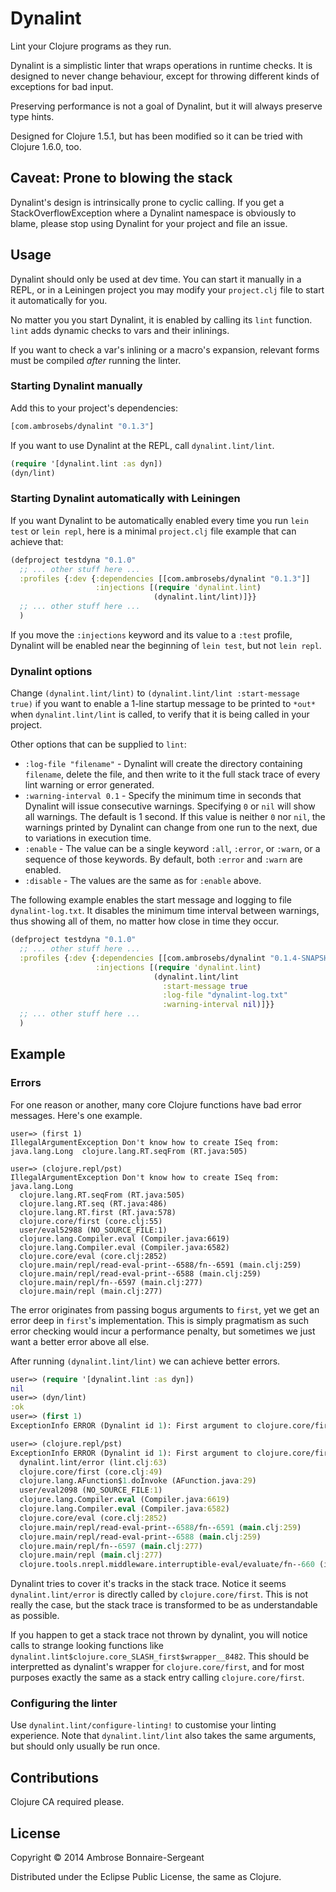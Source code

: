 # Dynalint

Lint your Clojure programs as they run.

Dynalint is a simplistic linter that wraps operations in runtime checks.
It is designed to never change behaviour, except for throwing different
kinds of exceptions for bad input.

Preserving performance is not a goal of Dynalint, but it will always
preserve type hints.

Designed for Clojure 1.5.1, but has been modified so it can be tried
with Clojure 1.6.0, too.


## Caveat: Prone to blowing the stack

Dynalint's design is intrinsically prone to cyclic calling. If you get a StackOverflowException
where a Dynalint namespace is obviously to blame, please stop using Dynalint for your
project and file an issue.


## Usage

Dynalint should only be used at dev time.  You can start it manually
in a REPL, or in a Leiningen project you may modify your `project.clj`
file to start it automatically for you.

No matter you you start Dynalint, it is enabled by calling its `lint`
function.  `lint` adds dynamic checks to vars and their inlinings.

If you want to check a var's inlining or a macro's expansion, relevant
forms must be compiled *after* running the linter.


### Starting Dynalint manually

Add this to your project's dependencies:

```clojure
[com.ambrosebs/dynalint "0.1.3"]
```

If you want to use Dynalint at the REPL, call `dynalint.lint/lint`.

```clojure
(require '[dynalint.lint :as dyn])
(dyn/lint)
```


### Starting Dynalint automatically with Leiningen

If you want Dynalint to be automatically enabled every time you run
`lein test` or `lein repl`, here is a minimal `project.clj` file
example that can achieve that:

```clojure
(defproject testdyna "0.1.0"
  ;; ... other stuff here ...
  :profiles {:dev {:dependencies [[com.ambrosebs/dynalint "0.1.3"]]
                   :injections [(require 'dynalint.lint)
                                (dynalint.lint/lint)]}}
  ;; ... other stuff here ...
  )
```

If you move the `:injections` keyword and its value to a `:test`
profile, Dynalint will be enabled near the beginning of `lein test`,
but not `lein repl`.


### Dynalint options

Change `(dynalint.lint/lint)` to `(dynalint.lint/lint :start-message
true)` if you want to enable a 1-line startup message to be printed to
`*out*` when `dynalint.lint/lint` is called, to verify that it is
being called in your project.

Other options that can be supplied to `lint`:

* `:log-file "filename"` - Dynalint will create the directory
  containing `filename`, delete the file, and then write to it the
  full stack trace of every lint warning or error generated.
* `:warning-interval 0.1` - Specify the minimum time in seconds that
  Dynalint will issue consecutive warnings.  Specifying `0` or `nil`
  will show all warnings.  The default is 1 second.  If this value is
  neither `0` nor `nil`, the warnings printed by Dynalint can change
  from one run to the next, due to variations in execution time.
* `:enable` - The value can be a single keyword `:all`, `:error`, or
  `:warn`, or a sequence of those keywords.  By default, both `:error`
  and `:warn` are enabled.
* `:disable` - The values are the same as for `:enable` above.

The following example enables the start message and logging to file
`dynalint-log.txt`.  It disables the minimum time interval between
warnings, thus showing all of them, no matter how close in time they
occur.

```clojure
(defproject testdyna "0.1.0"
  ;; ... other stuff here ...
  :profiles {:dev {:dependencies [[com.ambrosebs/dynalint "0.1.4-SNAPSHOT"]]
                   :injections [(require 'dynalint.lint)
                                (dynalint.lint/lint
                                  :start-message true
                                  :log-file "dynalint-log.txt"
                                  :warning-interval nil)]}}
  ;; ... other stuff here ...
  )
```


## Example

### Errors

For one reason or another, many core Clojure functions have bad error messages.
Here's one example.

```
user=> (first 1)
IllegalArgumentException Don't know how to create ISeq from: java.lang.Long  clojure.lang.RT.seqFrom (RT.java:505)

user=> (clojure.repl/pst)
IllegalArgumentException Don't know how to create ISeq from: java.lang.Long
  clojure.lang.RT.seqFrom (RT.java:505)
  clojure.lang.RT.seq (RT.java:486)
  clojure.lang.RT.first (RT.java:578)
  clojure.core/first (core.clj:55)
  user/eval52988 (NO_SOURCE_FILE:1)
  clojure.lang.Compiler.eval (Compiler.java:6619)
  clojure.lang.Compiler.eval (Compiler.java:6582)
  clojure.core/eval (core.clj:2852)
  clojure.main/repl/read-eval-print--6588/fn--6591 (main.clj:259)
  clojure.main/repl/read-eval-print--6588 (main.clj:259)
  clojure.main/repl/fn--6597 (main.clj:277)
  clojure.main/repl (main.clj:277)
```

The error originates from passing bogus arguments to `first`, yet we get an error
deep in `first`'s implementation. This is simply pragmatism as such error checking would
incur a performance penalty, but sometimes we just want a better error above all else.

After running `(dynalint.lint/lint)` we can achieve better errors.

```clojure
user=> (require '[dynalint.lint :as dyn])
nil
user=> (dyn/lint)
:ok
user=> (first 1)
ExceptionInfo ERROR (Dynalint id 1): First argument to clojure.core/first must be seqable: 1 (instance of class java.lang.Long)  dynalint.lint/error (lint.clj:63)

user=> (clojure.repl/pst)
ExceptionInfo ERROR (Dynalint id 1): First argument to clojure.core/first must be seqable: 1 (instance of class java.lang.Long) {:dynalint.lint/dynalint true, :dynalint.lint/error true, :dynalint.lint/id 1}
  dynalint.lint/error (lint.clj:63)
  clojure.core/first (core.clj:49)
  clojure.lang.AFunction$1.doInvoke (AFunction.java:29)
  user/eval2098 (NO_SOURCE_FILE:1)
  clojure.lang.Compiler.eval (Compiler.java:6619)
  clojure.lang.Compiler.eval (Compiler.java:6582)
  clojure.core/eval (core.clj:2852)
  clojure.main/repl/read-eval-print--6588/fn--6591 (main.clj:259)
  clojure.main/repl/read-eval-print--6588 (main.clj:259)
  clojure.main/repl/fn--6597 (main.clj:277)
  clojure.main/repl (main.clj:277)
  clojure.tools.nrepl.middleware.interruptible-eval/evaluate/fn--660 (interruptible_eval.clj:56)
```

Dynalint tries to cover it's tracks in the stack trace. Notice it seems `dynalint.lint/error`
is directly called by `clojure.core/first`. This is not really the case, but the stack trace
is transformed to be as understandable as possible. 

If you happen to get a stack trace not thrown
by dynalint, you will notice calls to strange looking functions like 
`dynalint.lint$clojure.core_SLASH_first$wrapper__8482`. This should be interpretted as dynalint's
wrapper for `clojure.core/first`, and for most purposes exactly the same as a stack entry calling
`clojure.core/first`.

### Configuring the linter

Use `dynalint.lint/configure-linting!` to customise your linting experience. Note that
`dynalint.lint/lint` also takes the same arguments, but should only usually be run once.

## Contributions

Clojure CA required please.

## License

Copyright © 2014 Ambrose Bonnaire-Sergeant

Distributed under the Eclipse Public License, the same as Clojure.
